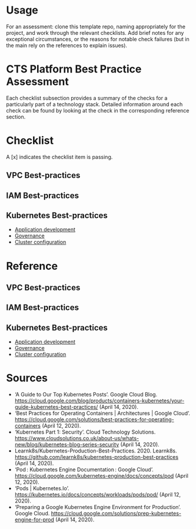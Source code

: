 # Usage

For an assessment: clone this template repo, naming appropriately for the project, and work through the relevant checklists.  Add brief notes for any exceptional circumstances, or the reasons for notable check failures (but in the main rely on the references to explain issues).

# CTS Platform Best Practice Assessment

Each checklist subsection provides a summary of the checks for a particularly part of a technology stack.  Detailed information around each check can be found by looking at the check in the corresponding reference section.

# Checklist

A [x] indicates the checklist item is passing.

## VPC Best-practices

## IAM Best-practices

## Kubernetes Best-practices

- [Application development](application-development-checklist.md)
- [Governance](application-development-checklist.md)
- [Cluster configuration](configuration-checklist.md)

# Reference

## VPC Best-practices

## IAM Best-practices

## Kubernetes Best-practices

- [Application development](application-development.md)
- [Governance](governance.md)
- [Cluster configuration](configuration.md)

# Sources

- ‘A Guide to Our Top Kubernetes Posts’. Google Cloud Blog. https://cloud.google.com/blog/products/containers-kubernetes/your-guide-kubernetes-best-practices/ (April 14, 2020).
- ‘Best Practices for Operating Containers | Architectures | Google Cloud’. https://cloud.google.com/solutions/best-practices-for-operating-containers (April 12, 2020).
- ‘Kubernetes Part 1: Security’. Cloud Technology Solutions. https://www.cloudsolutions.co.uk/about-us/whats-new/blog/kubernetes-blog-series-security (April 14, 2020).
- Learnk8s/Kubernetes-Production-Best-Practices. 2020. Learnk8s. https://github.com/learnk8s/kubernetes-production-best-practices (April 14, 2020).
- ‘Pod : Kubernetes Engine Documentation : Google Cloud’. https://cloud.google.com/kubernetes-engine/docs/concepts/pod (April 12, 2020).
- ‘Pods | Kubernetes.Io’. https://kubernetes.io/docs/concepts/workloads/pods/pod/ (April 12, 2020).
- ‘Preparing a Google Kubernetes Engine Environment for Production’. Google Cloud. https://cloud.google.com/solutions/prep-kubernetes-engine-for-prod (April 14, 2020).

